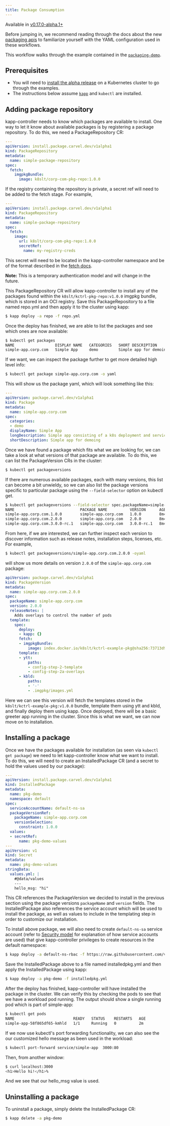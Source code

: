 ```yaml
---
title: Package Consumption
---
```


Available in [v0.17.0-alpha.1+](https://github.com/vmware-tanzu/carvel-kapp-controller/tree/dev-packaging/alpha-releases)

Before jumping in, we recommend reading through the docs about the new [packaging
apis](packaging.md) to familiarize yourself with the YAML configuration used in these
workflows.

This workflow walks through the example contained in
the [`packaging-demo`](https://github.com/vmware-tanzu/carvel-kapp-controller/tree/dev-packaging/examples/packaging-demo).

## Prerequisites

* You will need to [install the alpha release](install-alpha.md) on a Kubernetes cluster to go through the examples.
* The instructions below assume [`kapp`](/kapp) and `kubectl` are installed.

## Adding package repository

kapp-controller needs to know which packages are available to install. One way to let it know about available packages is by registering a package repository. To do this, we need a PackageRepository CR:

```yaml
---
apiVersion: install.package.carvel.dev/v1alpha1
kind: PackageRepository
metadata:
  name: simple-package-repository
spec:
  fetch:
    imgpkgBundle:
      image: k8slt/corp-com-pkg-repo:1.0.0
```

If the registry containing the repository is private, a secret ref will
need to be added to the fetch stage. For example,

```yaml
---
apiVersion: install.package.carvel.dev/v1alpha1
kind: PackageRepository
metadata:
  name: simple-package-repository
spec:
  fetch:
    image:
      url: k8slt/corp-com-pkg-repo:1.0.0
      secretRef:
        name: my-registry-creds
```
This secret will need to be located in the kapp-controller namespace and be of
the format described in the [fetch docs](config.md#image-authentication).

**Note:** This is a temporary authentication model and will change in the
future.

This PackageRepository CR will allow kapp-controller to install any of the
packages found within the `k8slt/kctrl-pkg-repo:v1.0.0` imgpkg bundle, which is
stored in an OCI registry. Save this PackageRepository to a file named repo.yml
and then apply it to the cluster using kapp:



```bash
$ kapp deploy -a repo -f repo.yml
```

Once the deploy has finished, we are able to list the packages and see which ones are now available:

```bash
$ kubectl get packages
NAME                  DISPLAY NAME   CATEGORIES   SHORT DESCRIPTION        AGE
simple-app.corp.com   Simple App     demo         Simple app for demoing   2s
```

If we want, we can inspect the package further to get more detailed high level
info:

```bash
$ kubectl get package simple-app.corp.com -o yaml
```

This will show us the package yaml, which will look something like this:

```yaml
---
apiVersion: package.carvel.dev/v1alpha1
kind: Package
metadata:
  name: simple-app.corp.com
spec:
  categories:
  - demo
  displayName: Simple App
  longDescription: Simple app consisting of a k8s deployment and service
  shortDescription: Simple app for demoing
```

Once we have found a package which fits what we are looking for, we can take a
look at what versions of that package are available. To do this, we can list the
PackageVersion CRs in the cluster:

```bash
$ kubectl get packageversions
```

If there are numerous available packages, each with many versions, this list can
become a bit unwieldy, so we can also list the package versions specific to
particular package using the `--field-selector` option on kubectl get.

```bash
$ kubectl get packageversions --field-selector spec.packageName=simple-app.corp.com
NAME                             PACKAGE NAME          VERSION      AGE
simple-app.corp.com.1.0.0        simple-app.corp.com   1.0.0        8m45s
simple-app.corp.com.2.0.0        simple-app.corp.com   2.0.0        8m45s
simple-app.corp.com.3.0.0-rc.1   simple-app.corp.com   3.0.0-rc.1   8m45s
```

From here, if we are interested, we can further inspect each version to discover
information such as release notes, installation steps, licenses, etc. For
example,

```bash
$ kubectl get packageversions/simple-app.corp.com.2.0.0 -oyaml
```

will show us more details on version `2.0.0` of the `simple-app.corp.com` package:

```yaml
apiVersion: package.carvel.dev/v1alpha1
kind: PackageVersion
metadata:
  name: simple-app.corp.com.2.0.0
spec:
  packageName: simple-app.corp.com
  version: 2.0.0
  releaseNotes: |
    Adds overlays to control the number of pods
  template:
    spec:
      deploy:
      - kapp: {}
      fetch:
      - imgpkgBundle:
          image: index.docker.io/k8slt/kctrl-example-pkg@sha256:73713d922b5f561c0db2a7ea5f4f6384f7d2d6289886f8400a8aaf5e8fdf134a
      template:
      - ytt:
          paths:
          - config-step-2-template
          - config-step-2a-overlays
      - kbld:
          paths:
          - '-'
          - .imgpkg/images.yml
```

Here we can see this version will fetch the templates stored in the
`k8slt/kctrl-example-pkg:v1.0.0` bundle, template them using ytt and kbld, and
finally deploy them using kapp. Once deployed, there will be a basic greeter app
running in the cluster. Since this is what we want, we can now move on to
installation.

## Installing a package

Once we have the packages available for installation (as seen via `kubectl get package`) we need to let kapp-controller know what we want to install. To do this, we will need to create an InstalledPackage CR (and a secret to hold the values used by our package):

```yaml
---
apiVersion: install.package.carvel.dev/v1alpha1
kind: InstalledPackage
metadata:
  name: pkg-demo
  namespace: default
spec:
  serviceAccountName: default-ns-sa
  packageVersionRef:
    packageName: simple-app.corp.com
    versionSelection:
      constraint: 1.0.0
  values:
  - secretRef:
      name: pkg-demo-values
---
apiVersion: v1
kind: Secret
metadata:
  name: pkg-demo-values
stringData:
  values.yml: |
    #@data/values
    ---
    hello_msg: "hi"
```

This CR references the PackageVersion we decided to install in the previous
section using the package versions `packageName` and `version` fields. The
InstalledPackage also references the service account which will be used to
install the package, as well as values to include in the templating step in
order to customize our installation.

To install above package, we will also need to create `default-ns-sa` service account (refer to [Security model](security-model.md) for explanation of how service accounts are used) that give kapp-controller privileges to create resources in the default namespace:

```bash
$ kapp deploy -a default-ns-rbac -f https://raw.githubusercontent.com/vmware-tanzu/carvel-kapp-controller/develop/examples/rbac/default-ns.yml
```

Save the InstalledPackage above to a file named installedpkg.yml and then apply the
InstalledPackage using kapp:

```bash
$ kapp deploy -a pkg-demo -f installedpkg.yml
```

After the deploy has finished, kapp-controller will have installed the package in the
cluster. We can verify this by checking the pods to see that we have a workload pod
running. The output should show a single running pod which is part of simple-app:

```bash
$ kubectl get pods
NAME                          READY   STATUS    RESTARTS   AGE
simple-app-58f865df65-kmhld   1/1     Running   0          2m
```

If we now use kubectl's port forwarding functionality, we can also see the our
customized hello message as been used in the workload:

```bash
$ kubectl port-forward service/simple-app  3000:80
```

Then, from another window:

```bash
$ curl localhost:3000
<h1>Hello hi!</h1>%
```

And we see that our hello_msg value is used.

## Uninstalling a package

To uninstall a package, simply delete the InstalledPackage CR:

```bash
$ kapp delete -a pkg-demo
```
